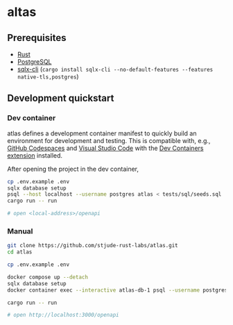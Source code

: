 # altas

## Prerequisites

  * [Rust](https://www.rust-lang.org/)
  * [PostgreSQL](https://www.postgresql.org/)
  * [sqlx-cli](https://github.com/launchbadge/sqlx/tree/main/sqlx-cli) (`cargo install sqlx-cli --no-default-features --features native-tls,postgres`)

## Development quickstart

###  Dev container

atlas defines a development container manifest to quickly build an environment
for development and testing. This is compatible with, e.g., [GitHub Codespaces]
and [Visual Studio Code] with the [Dev Containers extension] installed.

After opening the project in the dev container,

```sh
cp .env.example .env
sqlx database setup
psql --host localhost --username postgres atlas < tests/sql/seeds.sql
cargo run -- run

# open <local-address>/openapi
```

[GitHub Codespaces]: https://github.com/features/codespaces
[Visual Studio Code]: https://code.visualstudio.com/
[Dev Containers extension]: https://marketplace.visualstudio.com/items?itemName=ms-vscode-remote.remote-containers

### Manual

```sh
git clone https://github.com/stjude-rust-labs/atlas.git
cd atlas

cp .env.example .env

docker compose up --detach
sqlx database setup
docker container exec --interactive atlas-db-1 psql --username postgres atlas < tests/sql/seeds.sql

cargo run -- run

# open http://localhost:3000/openapi
```
